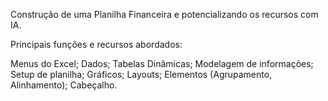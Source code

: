 Construção de uma Planilha Financeira e potencializando os recursos com IA.

Principais funções e recursos abordados:

Menus do Excel;
Dados;
Tabelas Dinâmicas;
Modelagem de informações;
Setup  de planilha;
Gráficos;
Layouts; 
Elementos (Agrupamento, Alinhamento);
Cabeçalho.
